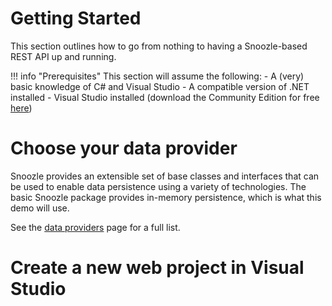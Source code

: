 # Getting Started

This section outlines how to go from nothing to having a Snoozle-based REST API up and running.

!!! info "Prerequisites"
    This section will assume the following:
    - A (very) basic knowledge of C# and Visual Studio
    - A compatible version of .NET installed
    - Visual Studio installed (download the Community Edition for free [here](https://visualstudio.microsoft.com/downloads/))

# Choose your data provider

Snoozle provides an extensible set of base classes and interfaces that can be used to enable data persistence using a variety of technologies. The basic Snoozle package provides in-memory persistence, which is what this demo will use.

See the [data providers](data-providers.md) page for a full list.

# Create a new web project in Visual Studio

